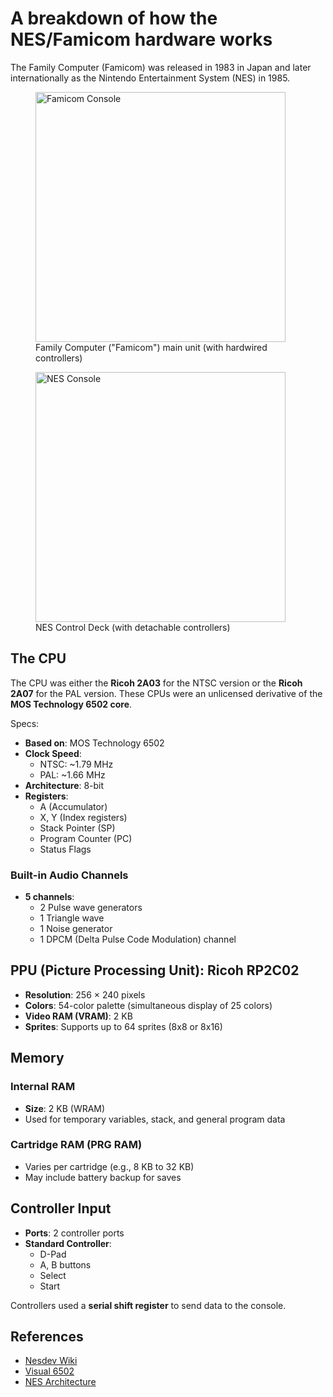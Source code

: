 # A breakdown of how the NES/Famicom hardware works

The Family Computer (Famicom) was released in 1983 in Japan and later internationally as the Nintendo Entertainment System (NES) in 1985.

<figure>
  <img src="https://upload.wikimedia.org/wikipedia/commons/4/4c/Nintendo-Famicom-Console-Set-FL.png" alt="Famicom Console" width="400">
  <figcaption>Family Computer ("Famicom") main unit (with hardwired controllers)</figcaption>
</figure>

<figure>
  <img src="https://upload.wikimedia.org/wikipedia/commons/b/b2/NES-Console-Set.png" alt="NES Console" width="400">
  <figcaption>NES Control Deck (with detachable controllers)</figcaption>
</figure>

## The CPU

The CPU was either the **Ricoh 2A03** for the NTSC version or the **Ricoh 2A07** for the PAL version. These CPUs were an unlicensed derivative of the **MOS Technology 6502 core**.

Specs:

- **Based on**: MOS Technology 6502
- **Clock Speed**:
    - NTSC: ~1.79 MHz
    - PAL: ~1.66 MHz
- **Architecture**: 8-bit
- **Registers**:
    - A (Accumulator)
    - X, Y (Index registers)
    - Stack Pointer (SP)
    - Program Counter (PC)
    - Status Flags

### Built-in Audio Channels

- **5 channels**:
    - 2 Pulse wave generators
    - 1 Triangle wave
    - 1 Noise generator
    - 1 DPCM (Delta Pulse Code Modulation) channel

## PPU (Picture Processing Unit): Ricoh RP2C02

- **Resolution**: 256 × 240 pixels
- **Colors**: 54-color palette (simultaneous display of 25 colors)
- **Video RAM (VRAM)**: 2 KB
- **Sprites**: Supports up to 64 sprites (8x8 or 8x16)

## Memory

### Internal RAM
- **Size**: 2 KB (WRAM)
- Used for temporary variables, stack, and general program data

### Cartridge RAM (PRG RAM)
- Varies per cartridge (e.g., 8 KB to 32 KB)
- May include battery backup for saves

## Controller Input

- **Ports**: 2 controller ports
- **Standard Controller**:
    - D-Pad
    - A, B buttons
    - Select
    - Start

Controllers used a **serial shift register** to send data to the console.

## References

- [Nesdev Wiki](https://www.nesdev.org/wiki/Main_Page)
- [Visual 6502](https://visual6502.org/)
- [NES Architecture](https://www.copetti.org/writings/consoles/nes)
